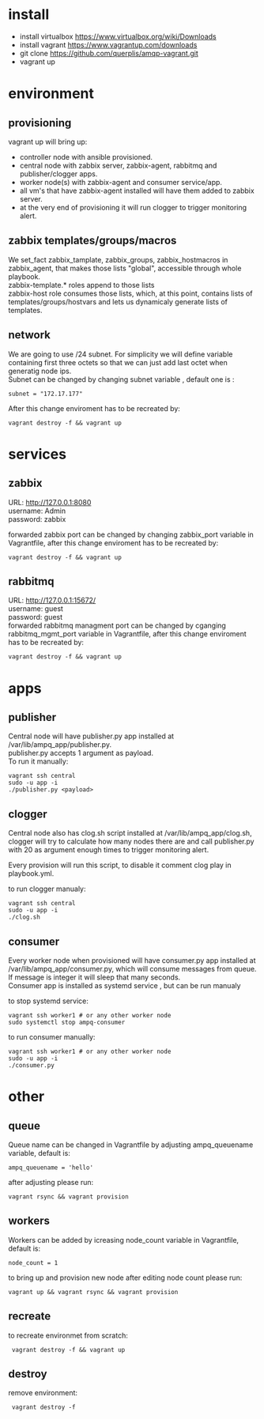 # install

* install virtualbox https://www.virtualbox.org/wiki/Downloads
* install vagrant https://www.vagrantup.com/downloads
* git clone https://github.com/querplis/amqp-vagrant.git
* vagrant up

# environment
## provisioning
vagrant up will bring up:
* controller node with ansible provisioned.
* central node with zabbix server, zabbix-agent, rabbitmq and publisher/clogger apps.
* worker node(s) with  zabbix-agent and consumer service/app.
* all vm's that have zabbix-agent installed will have them added to zabbix server.
* at the very end of provisioning it will run clogger to trigger monitoring alert.

## zabbix templates/groups/macros
  We set_fact zabbix_tamplate, zabbix_groups, zabbix_hostmacros in zabbix_agent, that makes those lists "global", accessible through whole playbook.  
  zabbix-template.* roles append to those lists  
  zabbix-host role  consumes those lists, which, at this point, contains lists of templates/groups/hostvars and lets us dynamicaly generate lists of templates.

## network
We are going to use /24 subnet. For simplicity we will define variable containing first three octets so that we can just add last octet when generatig node ips.  
Subnet can be changed by changing subnet variable , default one is :
```
subnet = "172.17.177"
```
After this change enviroment has to be recreated by:
```
vagrant destroy -f && vagrant up
```

# services

## zabbix
URL: http://127.0.0.1:8080  
username: Admin  
password: zabbix  

forwarded zabbix port can be changed by changing zabbix_port variable in Vagrantfile,
after this change enviroment has to be recreated by:
```
vagrant destroy -f && vagrant up
```
## rabbitmq

URL: http://127.0.0.1:15672/  
username: guest  
password: guest  
forwarded rabbitmq managment port can be changed by cganging rabbitmq_mgmt_port variable in Vagrantfile,
after this change enviroment has to be recreated by:
```
vagrant destroy -f && vagrant up
```

# apps

## publisher

Central node will have publisher.py app installed at /var/lib/ampq_app/publisher.py.  
publisher.py accepts 1 argument as payload.  
To run it manually:
```
vagrant ssh central
sudo -u app -i
./publisher.py <payload>
```

## clogger
Central node also has clog.sh script installed at /var/lib/ampq_app/clog.sh, 
clogger will try to calculate how many nodes there are and call publisher.py
with 20 as argument enough times to trigger monitoring alert.

Every provision will run this script, to disable it comment clog play in playbook.yml.

to run clogger manualy:
```
vagrant ssh central
sudo -u app -i
./clog.sh
```

## consumer 
Every worker node when provisioned will have consumer.py app installed at /var/lib/ampq_app/consumer.py, which will consume messages from queue.  
If message is integer it will sleep that many seconds.  
Consumer app is installed as systemd service , but can be run manualy 

to stop systemd service:
```
vagrant ssh worker1 # or any other worker node
sudo systemctl stop ampq-consumer
```
to run consumer manually:
```
vagrant ssh worker1 # or any other worker node
sudo -u app -i
./consumer.py
```
# other

## queue
Queue name can be changed in Vagrantfile by adjusting ampq_queuename variable, default is:
```
ampq_queuename = 'hello'
```
after adjusting please run:
```
vagrant rsync && vagrant provision
```

## workers 
Workers can be added by icreasing node_count variable in Vagrantfile, default is:
```
node_count = 1
```
to bring up and provision new node after editing node count please run:
```
vagrant up && vagrant rsync && vagrant provision
```

## recreate
to recreate environmet from scratch:
```
 vagrant destroy -f && vagrant up
```
## destroy
remove environment:

```
 vagrant destroy -f
```

